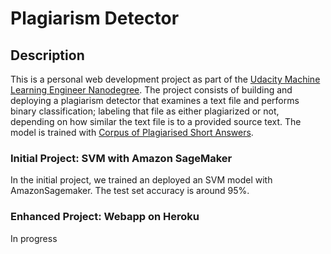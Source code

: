 # Plagiarism Detector

## Description
This is a personal web development project as part of the [Udacity Machine Learning Engineer Nanodegree](https://www.udacity.com/course/machine-learning-engineer-nanodegree--nd009t). The project consists of building and deploying a plagiarism detector that examines a text file and performs binary classification; labeling that file as either plagiarized or not, depending on how similar the text file is to a provided source text. The model is trained with [Corpus of Plagiarised Short Answers](https://ir.shef.ac.uk/cloughie/resources/plagiarism_corpus.html).

### Initial Project: SVM with Amazon SageMaker
In the initial project, we trained an deployed an SVM model with AmazonSagemaker. The test set accuracy is around 95%.

### Enhanced Project: Webapp on Heroku
In progress






